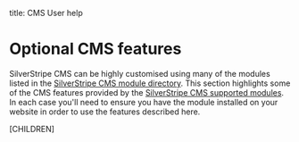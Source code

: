 title: CMS User help

# Optional CMS features

SilverStripe CMS can be highly customised using many of the modules listed in the [SilverStripe CMS module directory](https://addons.silverstripe.org).
This section highlights some of the CMS features provided by the [SilverStripe CMS supported modules](https://www.silverstripe.org/software/addons/supported-modules-definition/).
In each case you'll need to ensure you have the module installed on your website in order to use the features described here.

[CHILDREN]
